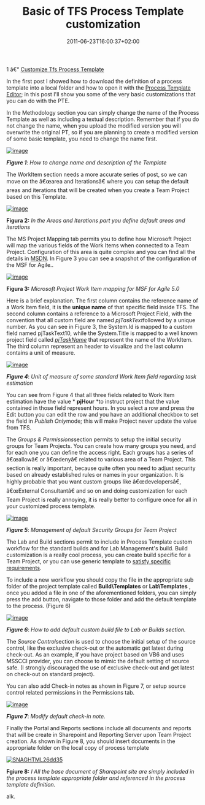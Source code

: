 ﻿---
title: "Basic of TFS Process Template customization"
description: ""
date: 2011-06-23T16:00:37+02:00
draft: false
tags: [ALM,Process Template,Tfs]
categories: [Team Foundation Server]
---
1 â€“ [Customize Tfs Process Template](http://www.codewrecks.com/blog/index.php/2011/06/22/customize-tfs-process-template/)

In the first post I showed how to download the definition of a process template into a local folder and how to open it with the [Process Template Editor](http://msdn.microsoft.com/en-us/vstudio/bb980963); in this post I'll show you some of the very basic customizations that you can do with the PTE.

In the Methodology section you can simply change the name of the Process Template as well as including a textual description. Remember that if you do not change the name, when you upload the modified version you will overwrite the original PT, so if you are planning to create a modified version of some basic template, you need to change the name first.

[![image](http://blogs.ugidotnet.org/images/blogs_ugidotnet_org/rgm/Windows-Live-Writer/75be622fbf8f_7CC1/image_thumb.png "image")](http://blogs.ugidotnet.org/images/blogs_ugidotnet_org/rgm/Windows-Live-Writer/75be622fbf8f_7CC1/image_2.png)

 ***Figure 1***: *How to change name and description of the Template*

The WorkItem section needs a more accurate series of post, so we can move on the â€œarea and Iterationsâ€ where you can setup the default areas and iterations that will be created when you create a Team Project based on this Template.

[![image](http://blogs.ugidotnet.org/images/blogs_ugidotnet_org/rgm/Windows-Live-Writer/75be622fbf8f_7CC1/image_thumb_2.png "image")](http://blogs.ugidotnet.org/images/blogs_ugidotnet_org/rgm/Windows-Live-Writer/75be622fbf8f_7CC1/image_6.png)

 **Figura 2:** *In the Areas and Iterations part you define default areas and iterations*

The MS Project Mapping tab permits you to define how Microsoft Project will map the various fields of the Work Items when connected to a Team Project. Configuration of this area is quite complex and you can find all the details in [MSDN](http://msdn.microsoft.com/en-us/library/ms404684.aspx). In Figure 3 you can see a snapshot of the configuration of the MSF for Agile..

[![image](https://www.codewrecks.com/blog/wp-content/uploads/2011/06/image_thumb21.png "image")](https://www.codewrecks.com/blog/wp-content/uploads/2011/06/image21.png)

 **Figura 3:** *Microsoft Project Work Item mapping for MSF for Agile 5.0*

Here is a brief explanation. The first column contains the reference name of a Work Item field, it is the  **unique name** of that specific field inside TFS. The second column contains a reference to a Microsoft Project Field, with the convention that all custom field are named *pjTaskText*followed by a unique number. As you can see in Figure 3, the System.Id is mapped to a custom field named pjTaskText10, while the System.Title is mapped to a well known project field called [*pjTaskName*](http://msdn.microsoft.com/en-us/library/ms404686.aspx) that represent the name of the WorkItem. The third column represent an header to visualize and the last column contains a unit of measure.

[![image](https://www.codewrecks.com/blog/wp-content/uploads/2011/06/image_thumb22.png "image")](https://www.codewrecks.com/blog/wp-content/uploads/2011/06/image22.png)

 ***Figure 4***: *Unit of measure of some standard Work Item field regarding task estimation*

You can see from Figure 4 that all three fields related to Work Item estimation have the value * **pjHour** *to instruct project that the value contained in those field represent hours. In you select a row and press the Edit button you can edit the row and you have an additional checkbox to set the field in *Publish Only*mode; this will make Project never update the value from TFS.

The *Groups & Permissions*section permits to setup the initial security groups for Team Projects. You can create how many groups you need, and for each one you can define the access right. Each groups has a series of â€œallowâ€ or â€œdenyâ€ related to various area of a Team Project. This section is really important, because quite often you need to adjust security based on already established rules or names in your organization. It is highly probable that you want custom groups like â€œdevelopersâ€, â€œExternal Consultantâ€ and so on and doing customization for each Team Project is really annoying, it is really better to configure once for all in your customized process template.

[![image](http://blogs.ugidotnet.org/images/blogs_ugidotnet_org/rgm/Windows-Live-Writer/75be622fbf8f_7CC1/image_thumb_1.png "image")](http://blogs.ugidotnet.org/images/blogs_ugidotnet_org/rgm/Windows-Live-Writer/75be622fbf8f_7CC1/image_4.png)

 ***Figure 5***: *Management of default Security Groups for Team Project*

The Lab and Build sections permit to include in Process Template custom workflow for the standard builds and for Lab Management's build. Build customization is a really cool process, you can create build specific for a Team Project, or you can use generic template to [satisfy specific requirements](http://blogs.msdn.com/b/jimlamb/archive/2010/09/14/parallelized-builds-with-tfs2010.aspx).

To include a new workflow you should copy the file in the appropriate sub folder of the project template called  **Build\Templates** or  **Lab\Templates** , once you added a file in one of the aforementioned folders, you can simply press the add button, navigate to those folder and add the default template to the process. (Figure 6)

[![image](https://www.codewrecks.com/blog/wp-content/uploads/2011/06/image_thumb23.png "image")](https://www.codewrecks.com/blog/wp-content/uploads/2011/06/image23.png)

 ***Figure 6***: *How to add default custom build file to Lab or Builds section.*

The *Source Control*section is used to choose the initial setup of the source control, like the exclusive check-out or the automatic get latest during check-out. As an example, if you have project based on VB6 and uses MSSCCI provider, you can choose to mimic the default setting of source safe. (I strongly discouraged the use of exclusive check-out and get latest on check-out on standard project).

You can also add Check-in notes as shown in Figure 7, or setup source control related permissions in the Permissions tab.

[![image](http://blogs.ugidotnet.org/images/blogs_ugidotnet_org/rgm/Windows-Live-Writer/75be622fbf8f_7CC1/image_thumb_4.png "image")](http://blogs.ugidotnet.org/images/blogs_ugidotnet_org/rgm/Windows-Live-Writer/75be622fbf8f_7CC1/image_10.png)

 ***Figure 7***: *Modify default check-in note.*

Finally the Portal and Reports sections include all documents and reports that will be create in Sharepoint and Reporting Server upon Team Project creation. As shown in Figure 8, you should insert documents in the appropriate folder on the local copy of process template

[![SNAGHTML26dd35](https://www.codewrecks.com/blog/wp-content/uploads/2011/06/SNAGHTML26dd35_thumb.png "SNAGHTML26dd35")](https://www.codewrecks.com/blog/wp-content/uploads/2011/06/SNAGHTML26dd35.png)

 **Fgiure 8:** *I All the base document of Sharepoint site are simply included in the process template appropriate folder and referenced in the process template definition.*

alk.
